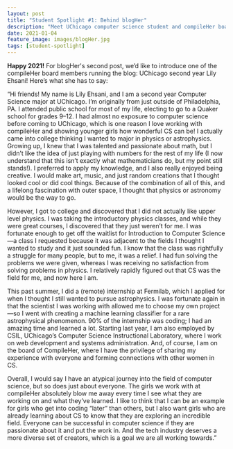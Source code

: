 ```yaml
---
layout: post
title: "Student Spotlight #1: Behind blogHer"
description: "Meet UChicago computer science student and compileHer board member Lily Ehsani!"
date: 2021-01-04
feature_image: images/blogHer.jpg
tags: [student-spotlight]
---
```


**Happy 2021!** For blogHer's second post, we’d like to introduce one of the compileHer board members running the blog: UChicago second year Lily Ehsani! Here’s what she has to say:

“Hi friends! My name is Lily Ehsani, and I am a second year Computer Science major at UChicago. I’m originally from just outside of Philadelphia, PA. I attended public school for most of my life, electing to go to a Quaker school for grades 9–12. I had almost no exposure to computer science before coming to UChicago, which is one reason I love working with compileHer and showing younger girls how wonderful CS can be! I actually came into college thinking I wanted to major in physics or astrophysics. Growing up, I knew that I was talented and passionate about math, but I didn’t like the idea of just playing with numbers for the rest of my life (I now understand that this isn’t exactly what mathematicians do, but my point still stands!). I preferred to apply my knowledge, and I also really enjoyed being creative. I would make art, music, and just random creations that I thought looked cool or did cool things. Because of the combination of all of this, and a lifelong fascination with outer space, I thought that physics or astronomy would be the way to go.

However, I got to college and discovered that I did not actually like upper level physics. I was taking the introductory physics classes, and while they were great courses, I discovered that they just weren’t for me. I was fortunate enough to get off the waitlist for Introduction to Computer Science—a class I requested because it was adjacent to the fields I thought I wanted to study and it just sounded fun. I know that the class was rightfully a struggle for many people, but to me, it was a relief. I had fun solving the problems we were given, whereas I was receiving no satisfaction from solving problems in physics. I relatively rapidly figured out that CS was the field for me, and now here I am.

This past summer, I did a (remote) internship at Fermilab, which I applied for when I thought I still wanted to pursue astrophysics. I was fortunate again in that the scientist I was working with allowed me to choose my own project—so I went with creating a machine learning classifier for a rare astrophysical phenomenon. 90% of the internship was coding; I had an amazing time and learned a lot. Starting last year, I am also employed by CSIL, UChicago’s Computer Science Instructional Laboratory, where I work on web development and systems administration. And, of course, I am on the board of CompileHer, where I have the privilege of sharing my experience with everyone and forming connections with other women in CS.

Overall, I would say I have an atypical journey into the field of computer science, but so does just about everyone. The girls we work with at compileHer absolutely blow me away every time I see what they are working on and what they’ve learned. I like to think that I can be an example for girls who get into coding “later” than others, but I also want girls who are already learning about CS to know that they are exploring an incredible field. Everyone can be successful in computer science if they are passionate about it and put the work in. And the tech industry deserves a more diverse set of creators, which is a goal we are all working towards.”
